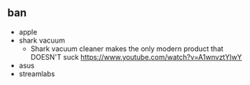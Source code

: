 ## ban

- apple
- shark vacuum
  - Shark vacuum cleaner makes the only modern product that DOESN'T suck
    https://www.youtube.com/watch?v=A1wnvztYIwY
- asus
- streamlabs